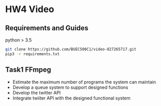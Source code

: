 # HW4 Video
## Requirements and Guides
python > 3.5

```bash
git clone https://github.com/BUEC500C1/video-827265717.git
pip3 -r requirements.txt
```

## Task1 FFmpeg
- Estimate the maximum number of programs the system can maintain
- Develop a queue system to support designed functions
- Develop the twitter API
- Integrate twiiter API with the designed functional system

